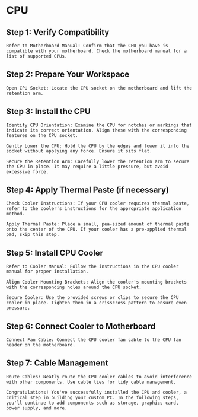 # CPU

## Step 1: Verify Compatibility

    Refer to Motherboard Manual: Confirm that the CPU you have is compatible with your motherboard. Check the motherboard manual for a list of supported CPUs.

## Step 2: Prepare Your Workspace

    Open CPU Socket: Locate the CPU socket on the motherboard and lift the retention arm.

## Step 3: Install the CPU

    Identify CPU Orientation: Examine the CPU for notches or markings that indicate its correct orientation. Align these with the corresponding features on the CPU socket.

    Gently Lower the CPU: Hold the CPU by the edges and lower it into the socket without applying any force. Ensure it sits flat.

    Secure the Retention Arm: Carefully lower the retention arm to secure the CPU in place. It may require a little pressure, but avoid excessive force.

## Step 4: Apply Thermal Paste (if necessary)

    Check Cooler Instructions: If your CPU cooler requires thermal paste, refer to the cooler's instructions for the appropriate application method.

    Apply Thermal Paste: Place a small, pea-sized amount of thermal paste onto the center of the CPU. If your cooler has a pre-applied thermal pad, skip this step.

## Step 5: Install CPU Cooler

    Refer to Cooler Manual: Follow the instructions in the CPU cooler manual for proper installation.

    Align Cooler Mounting Brackets: Align the cooler's mounting brackets with the corresponding holes around the CPU socket.

    Secure Cooler: Use the provided screws or clips to secure the CPU cooler in place. Tighten them in a crisscross pattern to ensure even pressure.

## Step 6: Connect Cooler to Motherboard

    Connect Fan Cable: Connect the CPU cooler fan cable to the CPU fan header on the motherboard.

## Step 7: Cable Management

    Route Cables: Neatly route the CPU cooler cables to avoid interference with other components. Use cable ties for tidy cable management.

    Congratulations! You've successfully installed the CPU and cooler, a critical step in building your custom PC. In the following steps, you'll continue to add components such as storage, graphics card, power supply, and more.